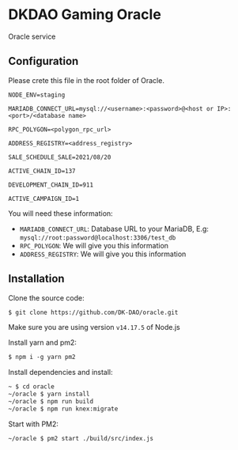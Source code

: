 # DKDAO Gaming Oracle

Oracle service

## Configuration

Please crete this file in the root folder of Oracle.

```env
NODE_ENV=staging

MARIADB_CONNECT_URL=mysql://<username>:<password>@<host or IP>:<port>/<database name>

RPC_POLYGON=<polygon_rpc_url>

ADDRESS_REGISTRY=<address_registry>

SALE_SCHEDULE_SALE=2021/08/20

ACTIVE_CHAIN_ID=137

DEVELOPMENT_CHAIN_ID=911

ACTIVE_CAMPAIGN_ID=1
```

You will need these information:

- `MARIADB_CONNECT_URL`: Database URL to your MariaDB, E.g: `mysql://root:password@localhost:3306/test_db`
- `RPC_POLYGON`: We will give you this information
- `ADDRESS_REGISTRY`: We will give you this information

## Installation

Clone the source code:

```txt
$ git clone https://github.com/DK-DAO/oracle.git
```

Make sure you are using version `v14.17.5` of Node.js

Install yarn and pm2:

```txt
$ npm i -g yarn pm2
```

Install dependencies and install:

```txt
~ $ cd oracle
~/oracle $ yarn install
~/oracle $ npm run build
~/oracle $ npm run knex:migrate
```

Start with PM2:

```txt
~/oracle $ pm2 start ./build/src/index.js
```
